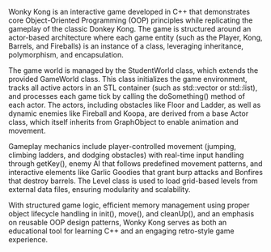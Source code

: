 Wonky Kong is an interactive game developed in C++ that demonstrates core Object-Oriented Programming (OOP) principles while replicating the gameplay of the classic Donkey Kong. The game is structured around an actor-based architecture where each game entity (such as the Player, Kong, Barrels, and Fireballs) is an instance of a class, leveraging inheritance, polymorphism, and encapsulation.

The game world is managed by the StudentWorld class, which extends the provided GameWorld class. This class initializes the game environment, tracks all active actors in an STL container (such as std::vector or std::list), and processes each game tick by calling the doSomething() method of each actor. The actors, including obstacles like Floor and Ladder, as well as dynamic enemies like Fireball and Koopa, are derived from a base Actor class, which itself inherits from GraphObject to enable animation and movement.

Gameplay mechanics include player-controlled movement (jumping, climbing ladders, and dodging obstacles) with real-time input handling through getKey(), enemy AI that follows predefined movement patterns, and interactive elements like Garlic Goodies that grant burp attacks and Bonfires that destroy barrels. The Level class is used to load grid-based levels from external data files, ensuring modularity and scalability.

With structured game logic, efficient memory management using proper object lifecycle handling in init(), move(), and cleanUp(), and an emphasis on reusable OOP design patterns, Wonky Kong serves as both an educational tool for learning C++ and an engaging retro-style game experience.
